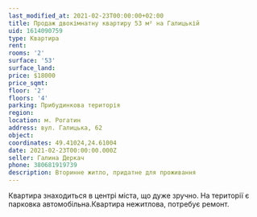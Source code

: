 ```yaml
---
last_modified_at: 2021-02-23T00:00:00+02:00
title: Продаж двокімнатну квартиру 53 м² на Галицькій
uid: 1614090759
type: Квартира
rent:
rooms: '2'
surface: '53'
surface_land:
price: $18000
price_sqmt:
floor: '2'
floors: '4'
parking: Прибудинкова територія
region:
location: м. Рогатин
address: вул. Галицька, 62
object:
coordinates: 49.41024,24.61004
date: 2021-02-23T00:00:00.000Z
seller: Галина Деркач
phone: 380681919739
description: Вторинне житло, придатне для проживання
---
```


Квартира знаходиться в центрі міста, що дуже зручно. На території є парковка автомобільна.Квартира нежитлова, потребує ремонт.
